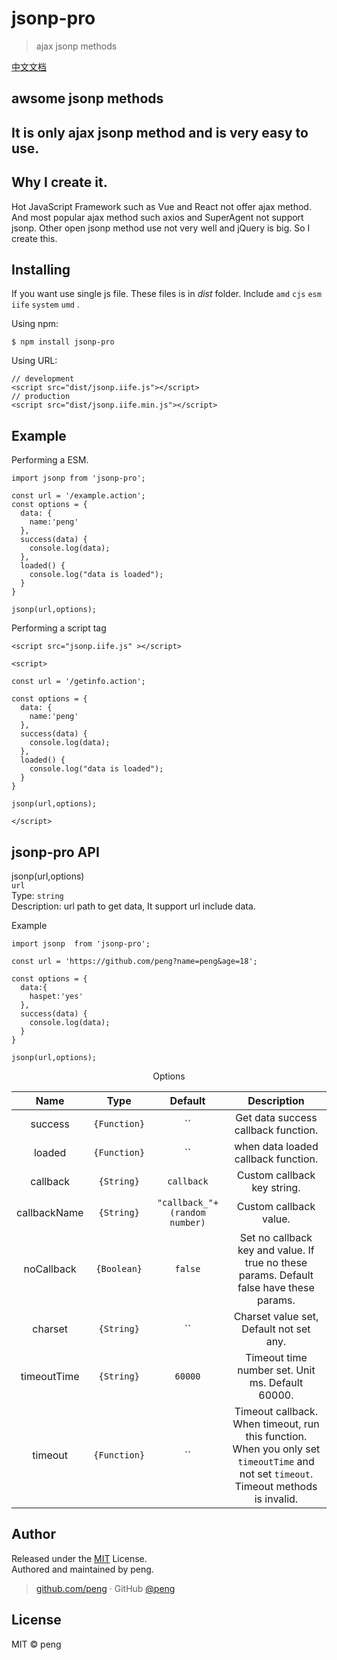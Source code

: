 # jsonp-pro

> ajax jsonp methods

[中文文档](https://github.com/peng/jsonp-pro/READMECN.md)

## awsome jsonp methods

## It is only ajax jsonp method and is very easy to use.

## Why I create it.

Hot JavaScript Framework such as Vue and React not offer ajax method. And most popular ajax method such axios and SuperAgent not support jsonp. Other open jsonp method use not very well and jQuery is big. So I create this.

## Installing

If you want use single js file. These files is in _dist_ folder. Include `amd` `cjs` `esm` `iife` `system` `umd` .

Using npm:

```
$ npm install jsonp-pro
```

Using URL:

```
// development
<script src="dist/jsonp.iife.js"></script>
// production
<script src="dist/jsonp.iife.min.js"></script>
```

## Example

Performing a ESM.

```
import jsonp from 'jsonp-pro';

const url = '/example.action';
const options = {
  data: {
    name:'peng'
  },
  success(data) {
    console.log(data);
  },
  loaded() {
    console.log("data is loaded");
  }
}

jsonp(url,options);
```

Performing a script tag

```
<script src="jsonp.iife.js" ></script>

<script>

const url = '/getinfo.action';

const options = {
  data: {
    name:'peng'
  },
  success(data) {
    console.log(data);
  },
  loaded() {
    console.log("data is loaded");
  }
}

jsonp(url,options);

</script>
```

## jsonp-pro API

jsonp(url,options)  
`url`  
Type: `string`  
Description: url path to get data, It support url include data.

Example

```
import jsonp  from 'jsonp-pro';

const url = 'https://github.com/peng?name=peng&age=18';

const options = {
  data:{
    haspet:'yes'
  },
  success(data) {
    console.log(data);
  }
}

jsonp(url,options);
```

<center>Options</center>

|     Name     |        Type         |   Default |      Description |
| :----------: | :-----------------: | :------------: | :-----------: |
|   success    |    `{Function}`     | `` | Get data success callback function. |
|    loaded    |    `{Function}`     | `` | when data loaded callback function.   |
|   callback   |     `{String}`      | `callback` | Custom callback key string.  |
| callbackName |     `{String}`      |  `"callback_"+(random number)` | Custom callback value. |
|  noCallback  |     `{Boolean}`     | `false` | Set no callback key and value. If true no these params. Default false have these params. |
|   charset    |     `{String}`      | `` | Charset value set, Default not set any. |
| timeoutTime  |     `{String}`      | `60000` | Timeout time number set. Unit ms. Default 60000. |
|   timeout    |    `{Function}`     | `` | Timeout callback. When timeout, run this function. When you only set `timeoutTime` and not set `timeout`. Timeout methods is invalid. |

<!-- ## Status -->

<!-- [![Commitizen friendly](https://img.shields.io/badge/commitizen-friendly-brightgreen.svg)](http://commitizen.github.io/cz-cli/) -->

## Author

Released under the [MIT](./LICENSE) License.<br>
Authored and maintained by peng.

> [github.com/peng](https://github.com/peng) · GitHub [@peng](https://github.com/peng)

## License

MIT &copy; peng

<!-- ## ajax jsonp method -->

<!-- ## has support -->

